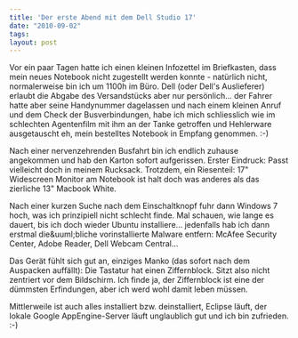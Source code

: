 ```yaml
---
title: 'Der erste Abend mit dem Dell Studio 17'
date: "2010-09-02"
tags: 
layout: post
---
```

<p>Vor ein paar Tagen hatte ich einen kleinen Infozettel im Briefkasten, dass mein neues Notebook nicht zugestellt werden konnte - nat&uuml;rlich nicht, normalerweise bin ich um 1100h im B&uuml;ro. Dell (oder Dell's Auslieferer) erlaubt die Abgabe des Versandst&uuml;cks aber nur pers&ouml;nlich... der Fahrer hatte aber seine Handynummer dagelassen und nach einem kleinen Anruf und dem Check der Busverbindungen, habe ich mich schliesslich wie im schlechten Agentenfilm mit ihm an der Tanke getroffen und Hehlerware ausgetauscht&nbsp;eh, mein bestelltes Notebook in Empfang genommen. :-)</p>
<p>Nach einer nervenzehrenden Busfahrt bin ich endlich zuhause angekommen und hab den Karton sofort aufgerissen. Erster Eindruck: Passt vielleicht doch in meinem Rucksack. Trotzdem, ein Riesenteil: 17" Widescreen Monitor am Notebook ist halt doch was anderes als das zierliche 13" Macbook White.</p>
<p>Nach einer kurzen Suche nach dem Einschaltknopf fuhr dann Windows 7 hoch, was ich prinzipiell nicht schlecht finde. Mal schauen, wie lange es dauert, bis ich doch wieder Ubuntu installiere... jedenfalls hab ich dann erstmal die&amp;uuml;bliche vorinstallierte Malware entfern: McAfee Security Center, Adobe Reader, Dell Webcam Central...</p>
<p>Das Ger&auml;t f&uuml;hlt sich gut an, einziges Manko (das sofort nach dem Auspacken auff&auml;llt): Die Tastatur hat einen Ziffernblock. Sitzt also nicht zentriert vor dem Bildschirm. Ich finde ja, der Ziffernblock ist eine der d&uuml;mmsten Erfindungen, aber ich werd wohl damit leben m&uuml;ssen.</p>
<p>Mittlerweile ist auch alles installiert bzw. deinstalliert, Eclipse l&auml;uft, der lokale Google AppEngine-Server l&auml;uft unglaublich gut und ich bin zufrieden. :-)</p>
